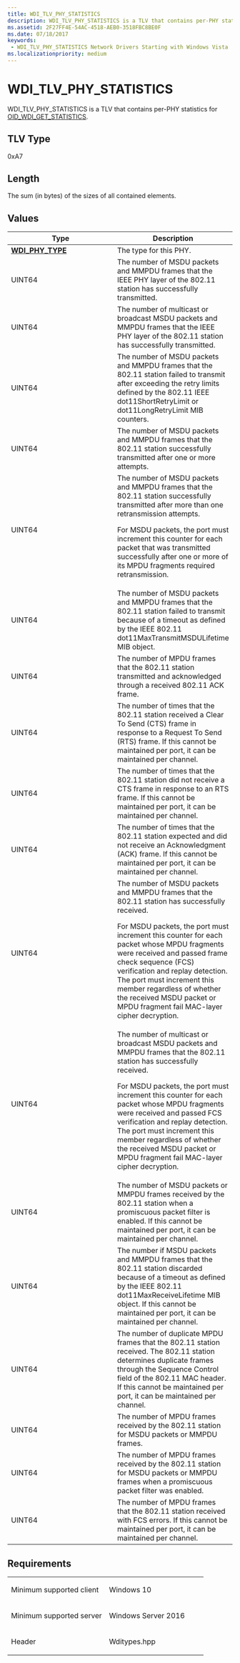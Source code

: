 ```yaml
---
title: WDI_TLV_PHY_STATISTICS
description: WDI_TLV_PHY_STATISTICS is a TLV that contains per-PHY statistics for OID_WDI_GET_STATISTICS.
ms.assetid: 2F27FF4E-54AC-4518-AEB0-3518FBC8BE0F
ms.date: 07/18/2017
keywords:
 - WDI_TLV_PHY_STATISTICS Network Drivers Starting with Windows Vista
ms.localizationpriority: medium
---
```


# WDI\_TLV\_PHY\_STATISTICS


WDI\_TLV\_PHY\_STATISTICS is a TLV that contains per-PHY statistics for [OID\_WDI\_GET\_STATISTICS](./oid-wdi-get-statistics.md).

## TLV Type


0xA7

## Length


The sum (in bytes) of the sizes of all contained elements.

## Values


<table>
<colgroup>
<col width="50%" />
<col width="50%" />
</colgroup>
<thead>
<tr class="header">
<th>Type</th>
<th>Description</th>
</tr>
</thead>
<tbody>
<tr class="odd">
<td><a href="/windows-hardware/drivers/ddi/wditypes/ne-wditypes-_wdi_phy_type" data-raw-source="[&lt;strong&gt;WDI_PHY_TYPE&lt;/strong&gt;](/windows-hardware/drivers/ddi/wditypes/ne-wditypes-_wdi_phy_type)"><strong>WDI_PHY_TYPE</strong></a></td>
<td>The type for this PHY.</td>
</tr>
<tr class="even">
<td>UINT64</td>
<td>The number of MSDU packets and MMPDU frames that the IEEE PHY layer of the 802.11 station has successfully transmitted.</td>
</tr>
<tr class="odd">
<td>UINT64</td>
<td>The number of multicast or broadcast MSDU packets and MMPDU frames that the IEEE PHY layer of the 802.11 station has successfully transmitted.</td>
</tr>
<tr class="even">
<td>UINT64</td>
<td>The number of MSDU packets and MMPDU frames that the 802.11 station failed to transmit after exceeding the retry limits defined by the 802.11 IEEE dot11ShortRetryLimit or dot11LongRetryLimit MIB counters.</td>
</tr>
<tr class="odd">
<td>UINT64</td>
<td>The number of MSDU packets and MMPDU frames that the 802.11 station successfully transmitted after one or more attempts.</td>
</tr>
<tr class="even">
<td>UINT64</td>
<td>The number of MSDU packets and MMPDU frames that the 802.11 station successfully transmitted after more than one retransmission attempts.
<p>For MSDU packets, the port must increment this counter for each packet that was transmitted successfully after one or more of its MPDU fragments required retransmission.</p></td>
</tr>
<tr class="odd">
<td>UINT64</td>
<td>The number of MSDU packets and MMPDU frames that the 802.11 station failed to transmit because of a timeout as defined by the IEEE 802.11 dot11MaxTransmitMSDULifetime MIB object.</td>
</tr>
<tr class="even">
<td>UINT64</td>
<td>The number of MPDU frames that the 802.11 station transmitted and acknowledged through a received 802.11 ACK frame.</td>
</tr>
<tr class="odd">
<td>UINT64</td>
<td>The number of times that the 802.11 station received a Clear To Send (CTS) frame in response to a Request To Send (RTS) frame. If this cannot be maintained per port, it can be maintained per channel.</td>
</tr>
<tr class="even">
<td>UINT64</td>
<td>The number of times that the 802.11 station did not receive a CTS frame in response to an RTS frame. If this cannot be maintained per port, it can be maintained per channel.</td>
</tr>
<tr class="odd">
<td>UINT64</td>
<td>The number of times that the 802.11 station expected and did not receive an Acknowledgment (ACK) frame. If this cannot be maintained per port, it can be maintained per channel.</td>
</tr>
<tr class="even">
<td>UINT64</td>
<td>The number of MSDU packets and MMPDU frames that the 802.11 station has successfully received.
<p>For MSDU packets, the port must increment this counter for each packet whose MPDU fragments were received and passed frame check sequence (FCS) verification and replay detection. The port must increment this member regardless of whether the received MSDU packet or MPDU fragment fail MAC-layer cipher decryption.</p></td>
</tr>
<tr class="odd">
<td>UINT64</td>
<td>The number of multicast or broadcast MSDU packets and MMPDU frames that the 802.11 station has successfully received.
<p>For MSDU packets, the port must increment this counter for each packet whose MPDU fragments were received and passed FCS verification and replay detection. The port must increment this member regardless of whether the received MSDU packet or MPDU fragment fail MAC-layer cipher decryption.</p></td>
</tr>
<tr class="even">
<td>UINT64</td>
<td>The number of MSDU packets or MMPDU frames received by the 802.11 station when a promiscuous packet filter is enabled. If this cannot be maintained per port, it can be maintained per channel.</td>
</tr>
<tr class="odd">
<td>UINT64</td>
<td>The number if MSDU packets and MMPDU frames that the 802.11 station discarded because of a timeout as defined by the IEEE 802.11 dot11MaxReceiveLifetime MIB object. If this cannot be maintained per port, it can be maintained per channel.</td>
</tr>
<tr class="even">
<td>UINT64</td>
<td>The number of duplicate MPDU frames that the 802.11 station received. The 802.11 station determines duplicate frames through the Sequence Control field of the 802.11 MAC header. If this cannot be maintained per port, it can be maintained per channel.</td>
</tr>
<tr class="odd">
<td>UINT64</td>
<td>The number of MPDU frames received by the 802.11 station for MSDU packets or MMPDU frames.</td>
</tr>
<tr class="even">
<td>UINT64</td>
<td>The number of MPDU frames received by the 802.11 station for MSDU packets or MMPDU frames when a promiscuous packet filter was enabled.</td>
</tr>
<tr class="odd">
<td>UINT64</td>
<td>The number of MPDU frames that the 802.11 station received with FCS errors. If this cannot be maintained per port, it can be maintained per channel.</td>
</tr>
</tbody>
</table>

 

Requirements
------------

<table>
<colgroup>
<col width="50%" />
<col width="50%" />
</colgroup>
<tbody>
<tr class="odd">
<td><p>Minimum supported client</p></td>
<td><p>Windows 10</p></td>
</tr>
<tr class="even">
<td><p>Minimum supported server</p></td>
<td><p>Windows Server 2016</p></td>
</tr>
<tr class="odd">
<td><p>Header</p></td>
<td>Wditypes.hpp</td>
</tr>
</tbody>
</table>

